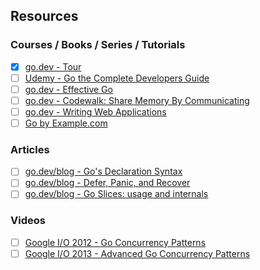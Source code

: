 ## Resources

### Courses / Books / Series / Tutorials
  - [x] [go.dev - Tour](https://go.dev/tour/welcome)
  - [ ] [Udemy - Go the Complete Developers Guide](https://www.udemy.com/course/go-the-complete-developers-guide/)
  - [ ] [go.dev - Effective Go](https://go.dev/doc/effective_go)
  - [ ] [go.dev - Codewalk: Share Memory By Communicating](https://go.dev/doc/codewalk/sharemem/)
  - [ ] [go.dev - Writing Web Applications](https://go.dev/doc/articles/wiki/)
  - [ ] [Go by Example.com](https://gobyexample.com)

### Articles

  - [ ] [go.dev/blog - Go's Declaration Syntax](https://go.dev/blog/declaration-syntax)
  - [ ] [go.dev/blog - Defer, Panic, and Recover](https://go.dev/blog/defer-panic-and-recover)
  - [ ] [go.dev/blog - Go Slices: usage and internals](https://go.dev/blog/slices-intro)

### Videos

  - [ ] [Google I/O 2012 - Go Concurrency Patterns](https://www.youtube.com/watch?v=f6kdp27TYZs)
  - [ ] [Google I/O 2013 - Advanced Go Concurrency Patterns](https://www.youtube.com/watch?v=QDDwwePbDtw)
